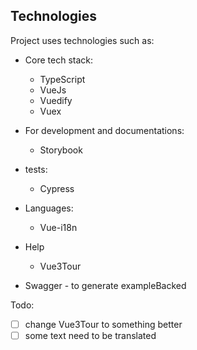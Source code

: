 ## Technologies
Project uses technologies such as:
+ Core tech stack:
    + TypeScript
    + VueJs
    + Vuedify
    + Vuex
+ For development and documentations:
    + Storybook
+ tests:
    + Cypress
+ Languages:
    + Vue-i18n
+ Help
    + Vue3Tour

+ Swagger - to generate exampleBacked

Todo:
- [ ] change Vue3Tour to something better
- [ ] some text need to be translated
